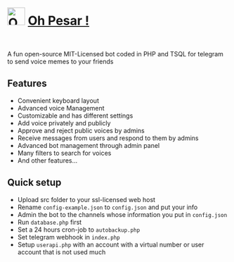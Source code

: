 # <img width="40" src="https://raw.githubusercontent.com/ThisIsMatin/OhPesar/main/dist/logo.png" alt="OhPesar Logo"> [Oh Pesar !](https://t.me/OhPesarBot)
<img src='https://img.shields.io/badge/Testing-passing-green?logo=github' alt='' /> <img src='https://img.shields.io/badge/MySQL-e87c00?logo=mysql' alt='' />  <img src='https://img.shields.io/badge/PHP-4F5B93?logo=php' alt='' /> 

A fun open-source MIT-Licensed bot coded in PHP and TSQL for telegram to send voice memes to your friends

## Features
* Convenient keyboard layout
* Advanced voice Management
* Customizable and has different settings
* Add voice privately and publicly
* Approve and reject public voices by admins
* Receive messages from users and respond to them by admins
* Advanced bot management through admin panel
* Many filters to search for voices
* And other features...

## Quick setup
* Upload src folder to your ssl-licensed web host
* Rename ``config-example.json`` to ``config.json`` and put your info
* Admin the bot to the channels whose information you put in ``config.json``
* Run ``database.php`` first
* Set a 24 hours cron-job to ``autobackup.php``
* Set telegram webhook in ``index.php``
* Setup ``userapi.php`` with an account with a virtual number or user account that is not used much

